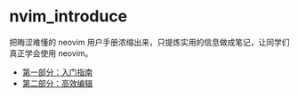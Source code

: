 # nvim_introduce
把晦涩难懂的 neovim 用户手册浓缩出来，只提炼实用的信息做成笔记，让同学们真正学会使用 neovim。
+ [第一部分：入门指南](./Getting_Started.md) 
+ [第二部分：高效编辑](./Editing_Effectively.md) 
